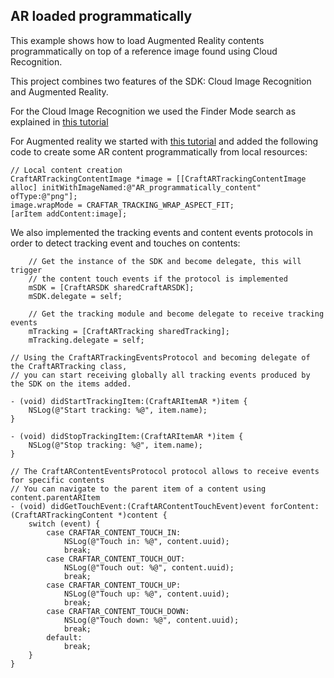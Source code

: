 ## AR loaded programmatically

This example shows how to load Augmented Reality contents 
programmatically on top of a reference image found using Cloud Recognition.

This project combines two features of the SDK: Cloud Image Recognition and Augmented Reality.

For the Cloud Image Recognition we used the Finder Mode search as 
explained in [this tutorial](http://support.catchoom.com/customer/en/portal/articles/1887576-tutorial-use-cloud-image-recognition-on-ios)

For Augmented reality we started with [this tutorial](http://support.catchoom.com/customer/en/portal/articles/1887500-tutorial-use-tracking-on-ios)
and added the following code to create some AR content programmatically from local resources:

```
// Local content creation
CraftARTrackingContentImage *image = [[CraftARTrackingContentImage alloc] initWithImageNamed:@"AR_programmatically_content" ofType:@"png"];
image.wrapMode = CRAFTAR_TRACKING_WRAP_ASPECT_FIT;
[arItem addContent:image];
```

We also implemented the tracking events and content events protocols in order to detect tracking event and touches on contents:

```
    // Get the instance of the SDK and become delegate, this will trigger
    // the content touch events if the protocol is implemented
    mSDK = [CraftARSDK sharedCraftARSDK];
    mSDK.delegate = self;

    // Get the tracking module and become delegate to receive tracking events
    mTracking = [CraftARTracking sharedTracking];
    mTracking.delegate = self;
```

```
// Using the CraftARTrackingEventsProtocol and becoming delegate of the CraftARTracking class,
// you can start receiving globally all tracking events produced by the SDK on the items added.

- (void) didStartTrackingItem:(CraftARItemAR *)item {
    NSLog(@"Start tracking: %@", item.name);
}

- (void) didStopTrackingItem:(CraftARItemAR *)item {
    NSLog(@"Stop tracking: %@", item.name);
}

// The CraftARContentEventsProtocol protocol allows to receive events for specific contents
// You can navigate to the parent item of a content using content.parentARItem
- (void) didGetTouchEvent:(CraftARContentTouchEvent)event forContent:(CraftARTrackingContent *)content {
    switch (event) {
        case CRAFTAR_CONTENT_TOUCH_IN:
            NSLog(@"Touch in: %@", content.uuid);
            break;
        case CRAFTAR_CONTENT_TOUCH_OUT:
            NSLog(@"Touch out: %@", content.uuid);
            break;
        case CRAFTAR_CONTENT_TOUCH_UP:
            NSLog(@"Touch up: %@", content.uuid);
            break;
        case CRAFTAR_CONTENT_TOUCH_DOWN:
            NSLog(@"Touch down: %@", content.uuid);
            break;
        default:
            break;
    }
}

```
